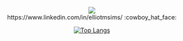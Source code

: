 <div id="header" align="center">
  <img src="https://media.giphy.com/media/XIqCQx02E1U9W/giphy.gif">
</div>

<div id="header" align="center">
  https://www.linkedin.com/in/elliotmsims/ :cowboy_hat_face:

  [![Top Langs](https://github-readme-stats.vercel.app/api/top-langs/?username=elliotmsims)](https://github.com/anuraghazra/github-readme-stats)
</div>
